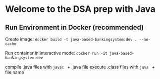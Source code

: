 # Welcome to the DSA prep with Java

## Run Environment in Docker (recommended)
Create image: `docker build -t java-based-bankingsystem:dev . --no-cache`

Run container in interactive mode: `docker run -it java-based-bankingsystem:dev`

compile .java files with `javac ` + .java file
execute .class files with `java ` + file name
